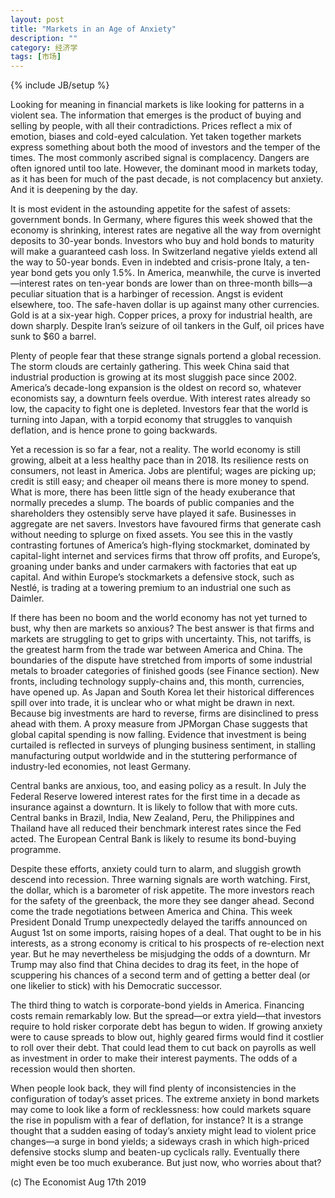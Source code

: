 ```yaml
---
layout: post
title: "Markets in an Age of Anxiety"
description: ""
category: 经济学
tags: [市场]
---
```

{% include JB/setup %}



<p>Looking for meaning in financial markets is like looking for patterns in a violent sea. The information that emerges is the product of buying and selling by people, with all their contradictions. Prices reflect a mix of emotion, biases and cold-eyed calculation. Yet taken together markets express something about both the mood of investors and the temper of the times. The most commonly ascribed signal is complacency. Dangers are often ignored until too late. However, the dominant mood in markets today, as it has been for much of the past decade, is not complacency but anxiety. And it is deepening by the day.</p>

<p>It is most evident in the astounding appetite for the safest of assets: government bonds. In Germany, where figures this week showed that the economy is shrinking, interest rates are negative all the way from overnight deposits to 30-year bonds. Investors who buy and hold bonds to maturity will make a guaranteed cash loss. In Switzerland negative yields extend all the way to 50-year bonds. Even in indebted and crisis-prone Italy, a ten-year bond gets you only 1.5%. In America, meanwhile, the curve is inverted—interest rates on ten-year bonds are lower than on three-month bills—a peculiar situation that is a harbinger of recession. Angst is evident elsewhere, too. The safe-haven dollar is up against many other currencies. Gold is at a six-year high. Copper prices, a proxy for industrial health, are down sharply. Despite Iran’s seizure of oil tankers in the Gulf, oil prices have sunk to $60 a barrel.</p>

<p>Plenty of people fear that these strange signals portend a global recession. The storm clouds are certainly gathering. This week China said that industrial production is growing at its most sluggish pace since 2002. America’s decade-long expansion is the oldest on record so, whatever economists say, a downturn feels overdue. With interest rates already so low, the capacity to fight one is depleted. Investors fear that the world is turning into Japan, with a torpid economy that struggles to vanquish deflation, and is hence prone to going backwards.</p>

<p>Yet a recession is so far a fear, not a reality. The world economy is still growing, albeit at a less healthy pace than in 2018. Its resilience rests on consumers, not least in America. Jobs are plentiful; wages are picking up; credit is still easy; and cheaper oil means there is more money to spend. What is more, there has been little sign of the heady exuberance that normally precedes a slump. The boards of public companies and the shareholders they ostensibly serve have played it safe. Businesses in aggregate are net savers. Investors have favoured firms that generate cash without needing to splurge on fixed assets. You see this in the vastly contrasting fortunes of America’s high-flying stockmarket, dominated by capital-light internet and services firms that throw off profits, and Europe’s, groaning under banks and under carmakers with factories that eat up capital. And within Europe’s stockmarkets a defensive stock, such as Nestlé, is trading at a towering premium to an industrial one such as Daimler.</p>

<p>If there has been no boom and the world economy has not yet turned to bust, why then are markets so anxious? The best answer is that firms and markets are struggling to get to grips with uncertainty. This, not tariffs, is the greatest harm from the trade war between America and China. The boundaries of the dispute have stretched from imports of some industrial metals to broader categories of finished goods (see Finance section). New fronts, including technology supply-chains and, this month, currencies, have opened up. As Japan and South Korea let their historical differences spill over into trade, it is unclear who or what might be drawn in next. Because big investments are hard to reverse, firms are disinclined to press ahead with them. A proxy measure from JPMorgan Chase suggests that global capital spending is now falling. Evidence that investment is being curtailed is reflected in surveys of plunging business sentiment, in stalling manufacturing output worldwide and in the stuttering performance of industry-led economies, not least Germany.</p>


<p>Central banks are anxious, too, and easing policy as a result. In July the Federal Reserve lowered interest rates for the first time in a decade as insurance against a downturn. It is likely to follow that with more cuts. Central banks in Brazil, India, New Zealand, Peru, the Philippines and Thailand have all reduced their benchmark interest rates since the Fed acted. The European Central Bank is likely to resume its bond-buying programme. </p>
<p>Despite these efforts, anxiety could turn to alarm, and sluggish growth descend into recession. Three warning signals are worth watching. First, the dollar, which is a barometer of risk appetite. The more investors reach for the safety of the greenback, the more they see danger ahead. Second come the trade negotiations between America and China. This week President Donald Trump unexpectedly delayed the tariffs announced on August 1st on some imports, raising hopes of a deal. That ought to be in his interests, as a strong economy is critical to his prospects of re-election next year. But he may nevertheless be misjudging the odds of a downturn. Mr Trump may also find that China decides to drag its feet, in the hope of scuppering his chances of a second term and of getting a better deal (or one likelier to stick) with his Democratic successor. </p>
<p>The third thing to watch is corporate-bond yields in America. Financing costs remain remarkably low. But the spread—or extra yield—that investors require to hold risker corporate debt has begun to widen. If growing anxiety were to cause spreads to blow out, highly geared firms would find it costlier to roll over their debt. That could lead them to cut back on payrolls as well as investment in order to make their interest payments. The odds of a recession would then shorten. </p>
<p>When people look back, they will find plenty of inconsistencies in the configuration of today’s asset prices. The extreme anxiety in bond markets may come to look like a form of recklessness: how could markets square the rise in populism with a fear of deflation, for instance? It is a strange thought that a sudden easing of today’s anxiety might lead to violent price changes—a surge in bond yields; a sideways crash in which high-priced defensive stocks slump and beaten-up cyclicals rally. Eventually there might even be too much exuberance. But just now, who worries about that? </p>
<p> </p>
<p> </p>
<p> </p>









<p> </p>
<p>(c) The Economist Aug 17th 2019 </p>




